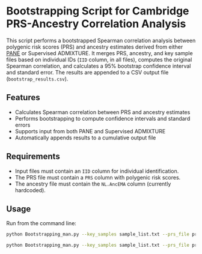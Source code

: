 # Bootstrapping Script for Cambridge PRS-Ancestry Correlation Analysis

This script performs a bootstrapped Spearman correlation analysis between polygenic risk scores (PRS) and ancestry estimates derived from either [PANE](https://github.com/lm-ut/PANE/tree/main) or Supervised ADMIXTURE. It merges PRS, ancestry, and key sample files based on individual IDs (`IID` column, in all files), computes the original Spearman correlation, and calculates a 95% bootstrap confidence interval and standard error. The results are appended to a CSV output file (`bootstrap_results.csv`).

## Features

- Calculates Spearman correlation between PRS and ancestry estimates
- Performs bootstrapping to compute confidence intervals and standard errors
- Supports input from both PANE and Supervised ADMIXTURE
- Automatically appends results to a cumulative output file

## Requirements

- Input files must contain an `IID` column for individual identification.
- The PRS file must contain a `PRS` column with polygenic risk scores.
- The ancestry file must contain the `NL.AncEMA` column (currently hardcoded).

## Usage

Run from the command line:

```bash
python Bootstrapping_man.py --key_samples sample_list.txt --prs_file prs_red_heart_rate.txt --ancestry_file pane_anc0_assignation.txt --comparison_type pane

python Bootstrapping_man.py --key_samples sample_list.txt --prs_file prs_red_heart_rate.txt --ancestry_file superAdmix_anc0_assignation.txt --comparison_type supervised

